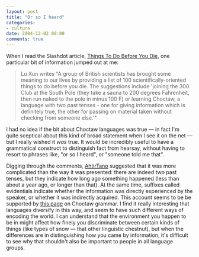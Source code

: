 ```yaml
---
layout: post
title: "Or so I heard"
categories:
- culture
date: 2004-12-02 00:00
comments: true
---
```


<p>When I read the Slashdot article, <a href="http://slashdot.org/article.pl?sid=04/11/30/1438247&from=rss" title="Things To Do Before You Die">Things To Do Before You Die</a>, one particular bit of information jumped out at me:</p>

<blockquote>
<p>Lu Xun writes "A group of British scientists has brought some meaning to our lives by providing a list of 100 scientifically-oriented things to do before you die. The suggestions include 'joining the 300 Club at the South Pole (they take a sauna to 200 degrees Fahrenheit, then run naked to the pole in minus 100 F) or learning Choctaw, a language with two past tenses - one for giving information which is definitely true, the other for passing on material taken without checking from someone else.'"</p>
</blockquote>

<p>I had no idea if the bit about Choctaw languages was true &mdash; in fact I'm quite sceptical about this kind of broad statement when I see it on the net &mdash; but I really wished it <em>was</em> true. It would be incredibly useful to have a grammatical construct to distinguish fact from hearsay, without having to resort to phrases like, "or so I heard", or "someone told me that".</p>

<p>Digging through the comments, <a href="http://slashdot.org/comments.pl?sid=131205&cid=10953359">AhtirTano</a> suggested that it was more complicated than the way it was presented: there are indeed two past tenses, but they indicate how long ago something happened (less than about a year ago, or longer than that). At the same time, suffixes called evidentials indicate whether the information was directly experienced by the speaker, or whether it was indirectly acquired. This account seems to be be supported by <a href="http://myweb.cableone.net/areeves/choctaw/gramar.htm">this page</a> on Choctaw grammar. I find it really interesting that languages diversify in this way, and seem to have such different ways of encoding the world. I can understand that the environment you happen to be in might affect how finely you discriminate between certain kinds of things (like types of snow &mdash; that other linguistic chestnut), but when the differences are in distinguishing how you came by information, it's difficult to see why that shouldn't also be important to people in all language groups.</p>


